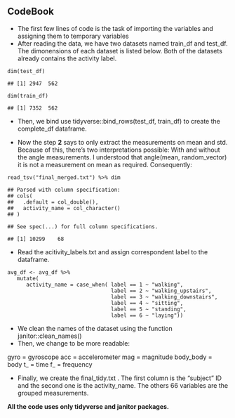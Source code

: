 CodeBook
--------

-   The first few lines of code is the task of importing the variables
    and assigning them to temporary variables
-   After reading the data, we have two datasets named train\_df and
    test\_df. The dimonensions of each dataset is listed below. Both of
    the datasets already contains the activity label.

<!-- -->

    dim(test_df)

    ## [1] 2947  562

    dim(train_df)

    ## [1] 7352  562

-   Then, we bind use tidyverse::bind\_rows(test\_df, train\_df) to
    create the complete\_df dataframe.

-   Now the step **2** says to only extract the measurements on mean and
    std. Because of this, there’s two interpretations possible: With and
    without the angle measurements. I understood that angle(mean,
    random\_vector) it is not a measurement on mean as required.
    Consequently:

<!-- -->

    read_tsv("final_merged.txt") %>% dim

    ## Parsed with column specification:
    ## cols(
    ##   .default = col_double(),
    ##   activity_name = col_character()
    ## )

    ## See spec(...) for full column specifications.

    ## [1] 10299    68

-   Read the acitivity\_labels.txt and assign correspondent label to the
    dataframe.

<!-- -->

    avg_df <- avg_df %>% 
       mutate( 
          activity_name = case_when( label == 1 ~ "walking",
                                     label == 2 ~ "walking_upstairs",
                                     label == 3 ~ "walking_downstairs",
                                     label == 4 ~ "sitting",
                                     label == 5 ~ "standing",
                                     label == 6 ~ "laying"))

-   We clean the names of the dataset using the function
    janitor::clean\_names()
-   Then, we change to be more readable:

gyro = gyroscope acc = accelerometer mag = magnitude body\_body = body
t\_ = time f\_ = frequency

-   Finally, we create the final\_tidy.txt . The first column is the
    “subject” ID and the second one is the activity\_name. The others 66
    variables are the grouped measurements.

**All the code uses only tidyverse and janitor packages.**

